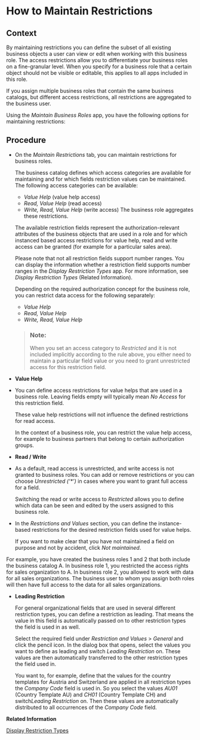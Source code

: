 <!-- loioc926d691d7144f7dba16f8e12ad81d28 -->

# How to Maintain Restrictions



<a name="loioc926d691d7144f7dba16f8e12ad81d28__HowToMaintainAccessResctrictions_context"/>

## Context

By maintaining restrictions you can define the subset of all existing business objects a user can view or edit when working with this business role. The access restrictions allow you to differentiate your business roles on a fine-granular level. When you specify for a business role that a certain object should not be visible or editable, this applies to all apps included in this role.

If you assign multiple business roles that contain the same business catalogs, but different access restrictions, all restrictions are aggregated to the business user.

Using the *Maintain Business Roles* app, you have the following options for maintaining restrictions:



<a name="loioc926d691d7144f7dba16f8e12ad81d28__HowToMaintainAccessResctrictions_steps"/>

## Procedure

-   On the *Maintain Restrictions* tab, you can maintain restrictions for business roles.

    The business catalog defines which access categories are available for maintaining and for which fields restriction values can be maintained. The following access categories can be available:

    -   *Value Help* \(value help access\)
    -   *Read, Value Help* \(read access\)
    -   *Write, Read, Value Help* \(write access\)
    The business role aggregates these restrictions.

    The available restriction fields represent the authorization-relevant attributes of the business objects that are used in a role and for which instanced based access restrictions for value help, read and write access can be granted \(for example for a particular sales area\).

    Please note that not all restriction fields support number ranges. You can display the information whether a restriction field supports number ranges in the *Display Restriction Types* app. For more information, see *Display Restriction Types* \(Related Information\).

    Depending on the required authorization concept for the business role, you can restrict data access for the following separately:

    -   *Value Help*
    -   *Read, Value Help*
    -   *Write, Read, Value Help*
    > ### Note:  
    > When you set an access category to *Restricted* and it is not included implicitly according to the rule above, you either need to maintain a particular field value or you need to grant unrestricted access for this restriction field.

-   **Value Help** 
-   You can define access restrictions for value helps that are used in a business role. Leaving fields empty will typically mean *No Access* for this restriction field.

    These value help restrictions will not influence the defined restrictions for read access.

    In the context of a business role, you can restrict the value help access, for example to business partners that belong to certain authorization groups.

-   **Read / Write** 
-   As a default, read access is unrestricted, and write access is not granted to business roles. You can add or remove restrictions or you can choose *Unrestricted \(‘\*’\)* in cases where you want to grant full access for a field.

    Switching the read or write access to *Restricted* allows you to define which data can be seen and edited by the users assigned to this business role.

-   In the *Restrictions and Values* section, you can define the instance-based restrictions for the desired restriction fields used for value helps.

    If you want to make clear that you have not maintained a field on purpose and not by accident, click *Not maintained*.




For example, you have created the business roles 1 and 2 that both include the business catalog A. In business role 1, you restricted the access rights for sales organization to A. In business role 2, you allowed to work with data for all sales organizations. The business user to whom you assign both roles will then have full access to the data for all sales organizations.

-   **Leading Restriction**

    For general organizational fields that are used in several different restriction types, you can define a restriction as leading. That means the value in this field is automatically passed on to other restriction types the field is used in as well.

    Select the required field under *Restriction and Values* \> *General* and click the pencil icon. In the dialog box that opens, select the values you want to define as leading and switch *Leading Restriction* on. These values are then automatically transferred to the other restriction types the field used in.

    You want to, for example, define that the values for the country templates for Austria and Switzerland are applied in all restriction types the *Company Code* field is used in. So you select the values *AU01* \(Country Template AU\) and *CH01* \(Country Template CH\) and switch*Leading Restriction* on. Then these values are automatically distributed to all occurrences of the *Company Code* field.


**Related Information**  


[Display Restriction Types](Display_Restriction_Types_9203905.md "You can use this app to display restriction types and their validity.")





